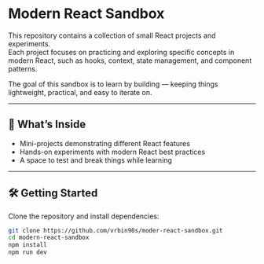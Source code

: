 # Modern React Sandbox  

This repository contains a collection of small React projects and experiments.  
Each project focuses on practicing and exploring specific concepts in modern React, such as hooks, context, state management, and component patterns.  

The goal of this sandbox is to learn by building — keeping things lightweight, practical, and easy to iterate on.  

---

## 🚀 What’s Inside
- Mini-projects demonstrating different React features  
- Hands-on experiments with modern React best practices  
- A space to test and break things while learning  

---

## 🛠️ Getting Started
Clone the repository and install dependencies:  

```bash
git clone https://github.com/vrbin90s/moder-react-sandbox.git
cd modern-react-sandbox
npm install
npm run dev